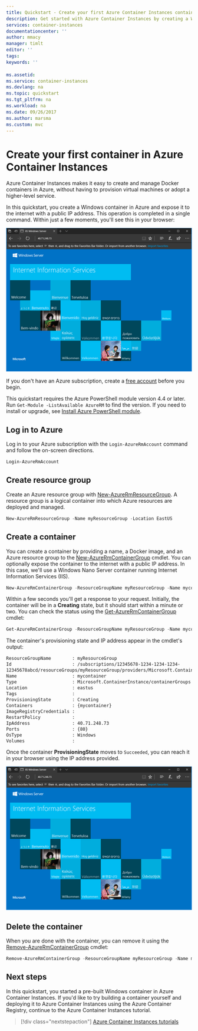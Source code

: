 ```yaml
---
title: Quickstart - Create your first Azure Container Instances container with PowerShell
description: Get started with Azure Container Instances by creating a Windows container instance with PowerShell.
services: container-instances
documentationcenter: ''
author: mmacy
manager: timlt
editor: ''
tags:
keywords: ''

ms.assetid:
ms.service: container-instances
ms.devlang: na
ms.topic: quickstart
ms.tgt_pltfrm: na
ms.workload: na
ms.date: 09/26/2017
ms.author: marsma
ms.custom: mvc
---
```


# Create your first container in Azure Container Instances

Azure Container Instances makes it easy to create and manage Docker containers in Azure, without having to provision virtual machines or adopt a higher-level service.

In this quickstart, you create a Windows container in Azure and expose it to the internet with a public IP address. This operation is completed in a single command. Within just a few moments, you'll see this in your browser:

![App deployed using Azure Container Instances viewed in browser][qs-powershell-01]

If you don't have an Azure subscription, create a [free account](https://azure.microsoft.com/free/?WT.mc_id=A261C142F) before you begin.

This quickstart requires the Azure PowerShell module version 4.4 or later. Run `Get-Module -ListAvailable AzureRM` to find the version. If you need to install or upgrade, see [Install Azure PowerShell module](/powershell/azure/install-azurerm-ps).

## Log in to Azure

Log in to your Azure subscription with the `Login-AzureRmAccount` command and follow the on-screen directions.

```powershell
Login-AzureRmAccount
```

## Create resource group

Create an Azure resource group with [New-AzureRmResourceGroup][New-AzureRmResourceGroup]. A resource group is a logical container into which Azure resources are deployed and managed.

```powershell
New-AzureRmResourceGroup -Name myResourceGroup -Location EastUS
```

## Create a container

You can create a container by providing a name, a Docker image, and an Azure resource group to the [New-AzureRmContainerGroup][New-AzureRmContainerGroup] cmdlet. You can optionally expose the container to the internet with a public IP address. In this case, we'll use a Windows Nano Server container running Internet Information Services (IIS).

```powershell
New-AzureRmContainerGroup -ResourceGroupName myResourceGroup -Name mycontainer -Image microsoft/iis:nanoserver -OsType Windows -IpAddressType Public
```

Within a few seconds you'll get a response to your request. Initially, the container will be in a **Creating** state, but it should start within a minute or two. You can check the status using the [Get-AzureRmContainerGroup][Get-AzureRmContainerGroup] cmdlet:

```powershell
Get-AzureRmContainerGroup -ResourceGroupName myResourceGroup -Name mycontainer
```

The container's provisioning state and IP address appear in the cmdlet's output:

```
ResourceGroupName        : myResourceGroup
Id                       : /subscriptions/12345678-1234-1234-1234-12345678abcd/resourceGroups/myResourceGroup/providers/Microsoft.ContainerInstance/containerGroups/mycontainer
Name                     : mycontainer
Type                     : Microsoft.ContainerInstance/containerGroups
Location                 : eastus
Tags                     :
ProvisioningState        : Creating
Containers               : {mycontainer}
ImageRegistryCredentials :
RestartPolicy            :
IpAddress                : 40.71.248.73
Ports                    : {80}
OsType                   : Windows
Volumes                  :
```

Once the container **ProvisioningState** moves to `Succeeded`, you can reach it in your browser using the IP address provided.

![IIS deployed using Azure Container Instances viewed in browser][qs-powershell-01]

## Delete the container

When you are done with the container, you can remove it using the [Remove-AzureRmContainerGroup][Remove-AzureRmContainerGroup] cmdlet:

```powershell
Remove-AzureRmContainerGroup -ResourceGroupName myResourceGroup -Name mycontainer
```

## Next steps

In this quickstart, you started a pre-built Windows container in Azure Container Instances. If you'd like to try building a container yourself and deploying it to Azure Container Instances using the Azure Container Registry, continue to the Azure Container Instances tutorial.

> [!div class="nextstepaction"]
> [Azure Container Instances tutorials](./container-instances-tutorial-prepare-app.md)

<!-- LINKS -->
[New-AzureRmResourceGroup]: /powershell/module/azurerm.resources/new-azurermresourcegroup
[New-AzureRmContainerGroup]: /powershell/module/azurerm.containerinstance/new-azurermcontainergroup
[Get-AzureRmContainerGroup]: /powershell/module/azurerm.containerinstance/get-azurermcontainergroup
[Remove-AzureRmContainerGroup]: /powershell/module/azurerm.containerinstance/remove-azurermcontainergroup

<!-- IMAGES -->
[qs-powershell-01]: ./media/container-instances-quickstart-powershell/qs-powershell-01.png